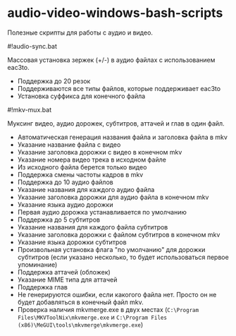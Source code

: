 # audio-video-windows-bash-scripts
Полезные скрипты для работы с аудио и видео.

#!audio-sync.bat

Массовая установка зержек (+/-) в аудио файлах с использованием eac3to.

- Поддержка до 20 резок
- Поддерживаются все типы файлов, которые поддерживает eac3to
- Установка суффикса для конечного файла

#!mkv-mux.bat

Муксинг видео, аудио дорожек, субтитров, аттачей и глав в один файл.

 - Автоматическая генерация названия файла и заголовка файла в mkv
 - Указание название файла с видео
 - Указание заголовка дорожки с видео в конечном mkv
 - Указание номера видео трека в исходном файле
 - Из исходного файла берется только видео
 - Поддержка смены частоты кадров в mkv
 - Поддержка до 10 аудио файлов
 - Указание названия для каждого аудио файла
 - Указание заголовка дорожки для аудио файла в конечном mkv
 - Указание языка аудио дорожки
 - Первая аудио дорожка устанавливается по умолчанию
 - Поддержка до 5 субтитров
 - Указание названия для каждого файла субтитров
 - Указание заголовка дорожки с файлом субтитров в конечном mkv
 - Указание языка дорожки субтитров
 - Произвольная установка флага "по умолчанию" для дорожки субтитров (если указано несколько, то будет использоваться первое упоминание)
 - Поддержка аттачей (обложек)
 - Указание MIME типа для аттачей
 - Поддержка глав
 - Не генерируются ошибки, если какогого файла нет. Просто он не будет добавляться в конечный файл mkv.
 - Проверка наличия mkvmerge.exe в двух местах (`C:\Program Files\MKVToolNix\mkvmerge.exe` и `C:\Program Files (x86)\MeGUI\tools\mkvmerge\mkvmerge.exe`)
